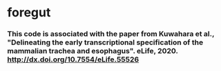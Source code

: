 # foregut
### This code is associated with the paper from Kuwahara et al., "Delineating the early transcriptional specification of the mammalian trachea and esophagus". eLife, 2020. http://dx.doi.org/10.7554/eLife.55526
